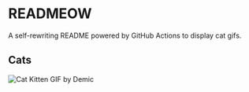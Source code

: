 # READMEOW

A self-rewriting README powered by GitHub Actions to display cat gifs.

## Cats

![Cat Kitten GIF by Demic](https://media4.giphy.com/media/3oriO0OEd9QIDdllqo/200.gif?cid=9acd02day55oh1hf4guwdgds7udd59gnplab8fecrvtcx5qt&ep=v1_gifs_search&rid=200.gif&ct=g)

